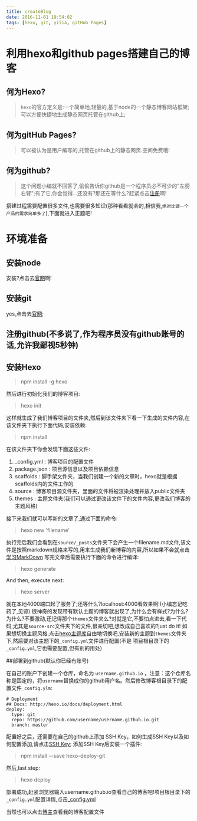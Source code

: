 ```yaml
---
title: createBlog
date: 2016-11-01 19:54:02
tags: [hexo, git, yilia, gitHub Pages]
---
```


# 利用hexo和github pages搭建自己的博客

## 何为Hexo?
> `hexo`的官方定义是:一个简单地,轻量的,基于node的一个静态博客网站框架;可以方便快捷地生成静态网页托管在github上;

## 何为gitHub Pages?
> 可以被认为是用户编写的,托管在github上的静态网页.空间免费哦!<i class="icon-price-tags"></i>

## 何为github?
> 这个问题小编<i class="icon-user"></i>就不回答了,偷偷告诉你github是一个程序员必不可少的"左膀右臂";有了它,你会觉得...还没有?那还在等什么?赶紧点击[注册](https://github.com)啊!

搭建过程需要配置很多文件,也需要很多知识(那种看看就会的,相信我,`绝对比做一个产品的需求简单多了`),下面就进入正题吧!

<!--more-->

# 环境准备

## 安装node

安装?点击去[官网](https://www.npmjs.com/)啊!

## 安装git

yes,点击去[官网](https://git-scm.com/book/en/v2);

## 注册github(不多说了,作为程序员没有github账号的话,允许我鄙视5秒钟)

## 安装Hexo

> npm install -g hexo

然后进行初始化我们的博客项目:

> hexo init <folder>

这样就生成了我们博客项目的文件夹,然后到该文件夹下看一下生成的文件内容,在该文件夹下执行下面代码,安装依赖:

> npm install

在该文件夹下你会发现下面这些文件:
1. _config.yml : 博客项目的配置文件
2. package.json : 项目源信息以及项目依赖信息
3. scaffolds : 脚手架文件夹，当我们创建一个新的文章时，hexo就是根据scaffolds内的文件工作的
4. source : 博客项目源文件夹，里面的文件将被渲染处理并放入public文件夹
5. themes : 主题文件夹(我们可以通过更改该文件下的文件内容,更改我们博客的主题风格)

接下来我们就可以写新的文章了,通过下面的命令:

> hexo new 'filename'

执行完后我们会看到在`source/_posts`文件夹下会产生一个filename.md文件,该文件是按照markdown规格来写的,用来生成我们新博客的内容,所以如果不会就点击[学习MarkDown](https://www.zybuluo.com/mdeditor)
写完文章后需要执行下面的命令进行编译:

> hexo generate

And then, execute next:

> hexo server

就在本地4000端口起了服务了;还等什么?localhost:4000看效果啊!(<i class="icon-hour-glass"></i>小编忘记吃药了,见谅)
很神奇的发现带有默认主题的博客就出现了,为什么会有样式?为什么?为什么?不要激动,还记得那个`themes`文件夹么?对就是它,不要怕点进去,看一下代码,尤其是`source-src`文件夹下的文件,很亲切吧,想改成自己喜欢的?just do it!
如果想切换主题风格,点击[hexo主题库](https://github.com/hexojs/hexo/wiki/Themes)自由地切换吧,安装新的主题到`themes`文件夹下,然后要对该主题下的`_config.yml`文件进行配置<i class="icon-alarm"></i>(不是
项目根目录下的`_config.yml`,它也需要配置,但有别的用处)

##部署到github(默认你已经有账号)

在自己的账户下创建一个仓库，命名为 `username.github.io` ，注意：这个仓库名称是固定的，将`username`替换成你的github用户名。然后修改博客根目录下的配置文件`_config.ylm`:

```
# Deployment
## Docs: http://hexo.io/docs/deployment.html
deploy:
  type: git
  repo: https://github.com/username/username.github.io.git
  branch: master
```

配置好之后，还需要在自己的github上添加 SSH Key，如何生成SSH Key以及如何配置添加,请点击[SSH Key](https://help.github.com/articles/generating-an-ssh-key);
添加SSH Key后安装一个插件:

>npm install --save hexo-deploy-git

然后,last step:

>hexo deploy

部署成功,赶紧浏览器输入username.github.io查看自己的博客吧!项目根目录下的`_config.yml`配置详情,点击[_config.yml](https://hexo.io/docs/configuration.html)

当然也可以点击[博主]()查看我的博客配置文件



